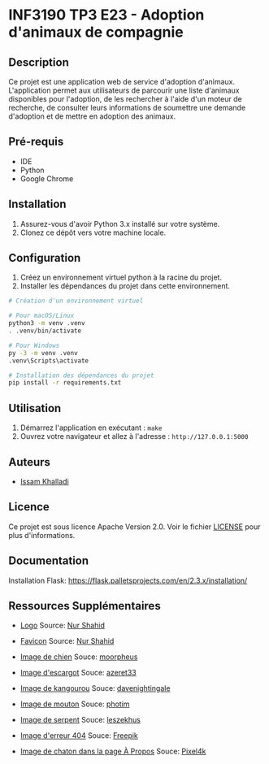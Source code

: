 # INF3190 TP3 E23 - Adoption d'animaux de compagnie

## Description

Ce projet est une application web de service d'adoption d'animaux. L'application permet aux utilisateurs de parcourir une liste d'animaux disponibles pour l'adoption, de les rechercher à l'aide d'un moteur de recherche, de consulter leurs informations de soumettre une demande d'adoption et de mettre en adoption des animaux.

## Pré-requis

- IDE
- Python
- Google Chrome

## Installation

1. Assurez-vous d'avoir Python 3.x installé sur votre système.
2. Clonez ce dépôt vers votre machine locale.

## Configuration

1. Créez un environnement virtuel python à la racine du projet.
2. Installer les dépendances du projet dans cette environnement.
```bash
# Création d'un environnement virtuel

# Pour macOS/Linux
python3 -m venv .venv
. .venv/bin/activate

# Pour Windows
py -3 -m venv .venv
.venv\Scripts\activate
```
```bash
# Installation des dépendances du projet
pip install -r requirements.txt
```

## Utilisation

1. Démarrez l'application en exécutant : `make`
2. Ouvrez votre navigateur et allez à l'adresse : `http://127.0.0.1:5000`

## Auteurs

- [Issam Khalladi](https://github.com/issamkhalladi)

## Licence

Ce projet est sous licence Apache Version 2.0. Voir le fichier [LICENSE](LICENSE) pour plus d'informations.

## Documentation

Installation Flask: https://flask.palletsprojects.com/en/2.3.x/installation/

## Ressources Supplémentaires

- [Logo](./static/img/logo.jpg)
Source: [Nur Shahid](https://www.vecteezy.com/vector-art/6470729-modern-animal-pet-logo-template)

- [Favicon](./static/img/favicon.png)
Source: [Nur Shahid](https://www.vecteezy.com/vector-art/6470729-modern-animal-pet-logo-template)

- [Image de chien](./static/img/chien/chien.jpeg)
Souce: [moorpheus](https://pixabay.com/photos/dog-german-shepherd-garden-grass-115892/)

- [Image d'escargot](./static/img/escargot/escargot.jpeg)
Souce: [azeret33](https://pixabay.com/photos/snail-garden-conch-nature-animal-4729777/)

- [Image de kangourou](./static/img/kangourou/kangourou.jpeg)
Souce: [davenightingale](https://pixabay.com/photos/kangaroo-australia-marsupial-4870351/)

- [Image de mouton](./static/img/mouton/mouton.jpeg)
Souce: [photim](https://pixabay.com/photos/sheep-wool-animal-nature-grass-7624863/)

- [Image de serpent](./static/img/serpent/serpent.jpeg)
Souce: [leszekhus](https://pixabay.com/photos/snake-viper-scales-reptile-gad-5723536/)

- [Image d'erreur 404](./static/img/404_art.jpeg)
Souce: [Freepik](https://www.freepik.com/free-vector/error-404-concept-landing-page_19473775.htm)

- [Image de chaton dans la page À Propos](./static/img/kitten.jpeg)
Souce: [Pixel4k](https://www.pixel4k.com/kitten-cute-4k-67367.html)